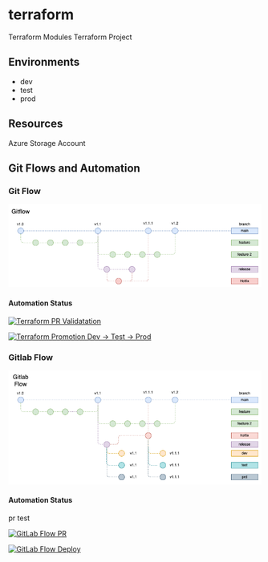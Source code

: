 # terraform
Terraform Modules
Terraform Project

## Environments
- dev
- test
- prod

## Resources

Azure Storage Account

## Git Flows and Automation

### Git Flow

![Git Flow Diagram](https://github.com/WarnOps/terraform/blob/main/gitflow_diagrams/git_flows-gitflow.drawio.png)

#### Automation Status

[![Terraform PR Validatation](https://github.com/WarnOps/terraform/actions/workflows/plan-on-pr.yaml/badge.svg?branch=main)](https://github.com/WarnOps/terraform/actions/workflows/plan-on-pr.yaml)

[![Terraform Promotion Dev -> Test -> Prod](https://github.com/WarnOps/terraform/actions/workflows/terraform_promotion.yaml/badge.svg)](https://github.com/WarnOps/terraform/actions/workflows/terraform_promotion.yaml)

### Gitlab Flow

![Gitlab Flow Diagram](https://github.com/WarnOps/terraform/blob/main/gitflow_diagrams/git_flows-gitlab.drawio.png)

#### Automation Status

pr test

[![GitLab Flow PR](https://github.com/WarnOps/terraform/actions/workflows/gitlab-flow-pr.yaml/badge.svg)](https://github.com/WarnOps/terraform/actions/workflows/gitlab-flow-pr.yaml)

[![GitLab Flow Deploy](https://github.com/WarnOps/terraform/actions/workflows/gitlab-flow-deploy.yaml/badge.svg)](https://github.com/WarnOps/terraform/actions/workflows/gitlab-flow-deploy.yaml)